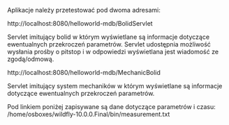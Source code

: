 Aplikacje należy przetestować pod dwoma adresami:

http://localhost:8080/helloworld-mdb/BolidServlet

Servlet imitujący bolid w którym wyświetlane są informacje dotyczące ewentualnych przekroczeń parametrów.
Servlet udostępnia możliwość wysłania prośby o pitstop i w odpowiedzi wyświetlana jest wiadomość ze zgodą/odmową.

http://localhost:8080/helloworld-mdb/MechanicBolid

Servlet imitujący system mechaników w którym wyświetlane są informacje dotyczące ewentualnych przekroczeń parametrów.

Pod linkiem poniżej zapisywane są dane dotyczące parametrów i czasu:
/home/osboxes/wildfly-10.0.0.Final/bin/measurement.txt